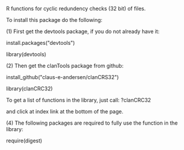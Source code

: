 R functions for cyclic redundency checks (32 bit) of files.


To install this package do the following:

(1) First get the devtools package, if you do not already have it:

install.packages("devtools")

library(devtools)



(2) Then get the clanTools package from github:

install_github("claus-e-andersen/clanCRS32")

library(clanCRC32)


To get a list of functions in the library, just call:
?clanCRC32

and click at index link at the bottom of the page.

(4) The following packages are required to fully use the function in the library:

require(digest)

